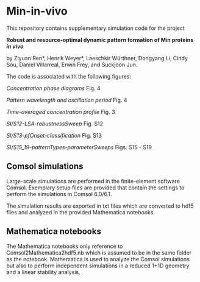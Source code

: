 # Min-in-vivo
This repository contains supplementary simulation code for the project

**Robust and resource-optimal dynamic pattern formation of Min proteins _in vivo_**

by Ziyuan Ren*, Henrik Weyer*, Laeschkir Würthner, Dongyang Li, Cindy Sou, Daniel Villarreal, Erwin Frey, and Suckjoon Jun.

The code is associated with the following figures:

_Concentration phase diagrams_ Fig. 4

_Pattern wavelength and oscillation period_ Fig. 4

_Time-averaged concentration profile_ Fig. 3

_SI/S12-LSA-robustnessSweep_ Fig. S12

_SI/S13-pfOnset-classification_ Fig. S13

_SI/S15_19-patternTypes-parameterSweeps_ Figs. S15 - S19

## Comsol simulations
Large-scale simulations are performed in the finite-element software Comsol. Exemplary setup files are provided that contain the settings to perform the simulations in Comsol 6.0/6.1.

The simulation results are exported in txt files which are converted to hdf5 files and analyzed in the provided Mathematica notebooks.

## Mathematica notebooks
The Mathematica notebooks only reference to Comsol2Mathematica2hdf5.nb which is assumed to be in the same folder as the notebook. 
Mathematica is used to analyze the Comsol simulations but also to perform independent simulations in a reduced 1+1D geometry and a linear stability analysis.

